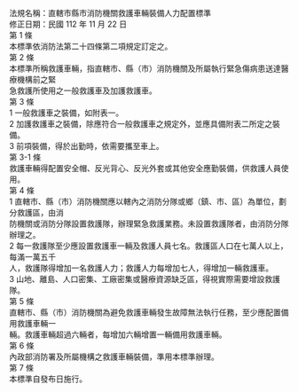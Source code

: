 法規名稱：直轄市縣市消防機關救護車輛裝備人力配置標準  
修正日期：民國 112 年 11 月 22 日  
第 1 條  
本標準依消防法第二十四條第二項規定訂定之。  
第 2 條  
本標準所稱救護車輛，指直轄市、縣（市）消防機關及所屬執行緊急傷病患送達醫療機構前之緊  
急救護所使用之一般救護車及加護救護車。  
第 3 條  
1 一般救護車之裝備，如附表一。  
2 加護救護車之裝備，除應符合一般救護車之規定外，並應具備附表二所定之裝備。  
3 前項裝備，得於出勤時，依需要攜至車上。  
第 3-1 條  
救護車輛得配置安全帽、反光背心、反光外套或其他安全應勤裝備，供救護人員使用。  
第 4 條  
1 直轄市、縣（市）消防機關應以轄內之消防分隊或鄉（鎮、市、區）為單位，劃分救護區，由消  
防機關或消防分隊設置救護隊，辦理緊急救護業務。未設置救護隊者，由消防分隊辦理之。  
2 每一救護隊至少應設置救護車一輛及救護人員七名。救護區人口在七萬人以上，每滿一萬五千  
人，救護隊得增加一名救護人力；救護人力每增加七人，得增加一輛救護車。  
3 山地、離島、人口密集、工廠密集或醫療資源缺乏區，得視實際需要增設救護隊。  
第 5 條  
直轄市、縣（市）消防機關為避免救護車輛發生故障無法執行任務，至少應配置備用救護車輛一  
輛。救護車輛超過六輛者，每增加六輛增置一輛備用救護車輛。  
第 6 條  
內政部消防署及所屬機構之救護車輛裝備，準用本標準辦理。  
第 7 條  
本標準自發布日施行。  


